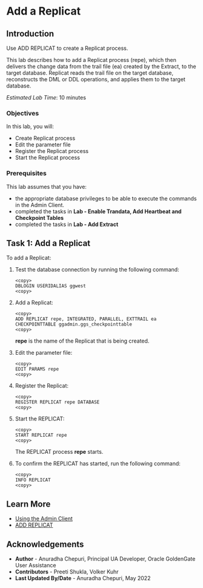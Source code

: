 # Add a Replicat

## Introduction
Use ADD REPLICAT to create a Replicat process.

This lab describes how to add a Replicat process (repe), which then delivers the change data from the trail file (ea) created by the Extract, to the target database.
Replicat reads the trail file on the target database, reconstructs the DML or DDL operations, and applies them to the target database.

*Estimated Lab Time*: 10 minutes

### Objectives
In this lab, you will:
* Create Replicat process
* Edit the parameter file
* Register the Replicat process
* Start the Replicat process

### Prerequisites
This lab assumes that you have:
- the appropriate database privileges to be able to execute the commands in the Admin Client.
- completed the tasks in **Lab - Enable Trandata, Add Heartbeat and Checkpoint Tables**
- completed the tasks in **Lab - Add Extract**

## Task 1: Add a Replicat

To add a Replicat:

1. Test the database connection by running the following command:


    ```
    <copy>
    DBLOGIN USERIDALIAS ggwest
    <copy>

    ```

2. Add a Replicat:

    ```
    <copy>
    ADD REPLICAT repe, INTEGRATED, PARALLEL, EXTTRAIL ea CHECKPOINTTABLE ggadmin.ggs_checkpointtable
    <copy>

    ```
    **repe** is the name of the Replicat that is being created.

3. Edit the parameter file:

    ```
    <copy>
    EDIT PARAMS repe
    <copy>
    ```
4. Register the Replicat:

    ```
    <copy>
    REGISTER REPLICAT repe DATABASE
    <copy>
    ```

5. Start the REPLICAT:

    ```
    <copy>
    START REPLICAT repe
    <copy>

    ```
    The REPLICAT process **repe** starts.

7. To confirm the REPLICAT has started, run the following command:

    ```
    <copy>
    INFO REPLICAT
    <copy>

    ```


## Learn More
* [Using the Admin Client](https://docs.oracle.com/en/middleware/goldengate/core/21.1/admin/getting-started-oracle-goldengate-process-interfaces.html#GUID-84B33389-0594-4449-BF1A-A496FB1EDB29)
* [ADD REPLICAT](https://docs.oracle.com/en/middleware/goldengate/core/21.3/gclir/add-replicat.html#GUID-540A171A-71C2-49C3-964E-5D57B27257D4)

## Acknowledgements
* **Author** - Anuradha Chepuri, Principal UA Developer, Oracle GoldenGate User Assistance
* **Contributors** -  Preeti Shukla, Volker Kuhr
* **Last Updated By/Date** - Anuradha Chepuri, May 2022
